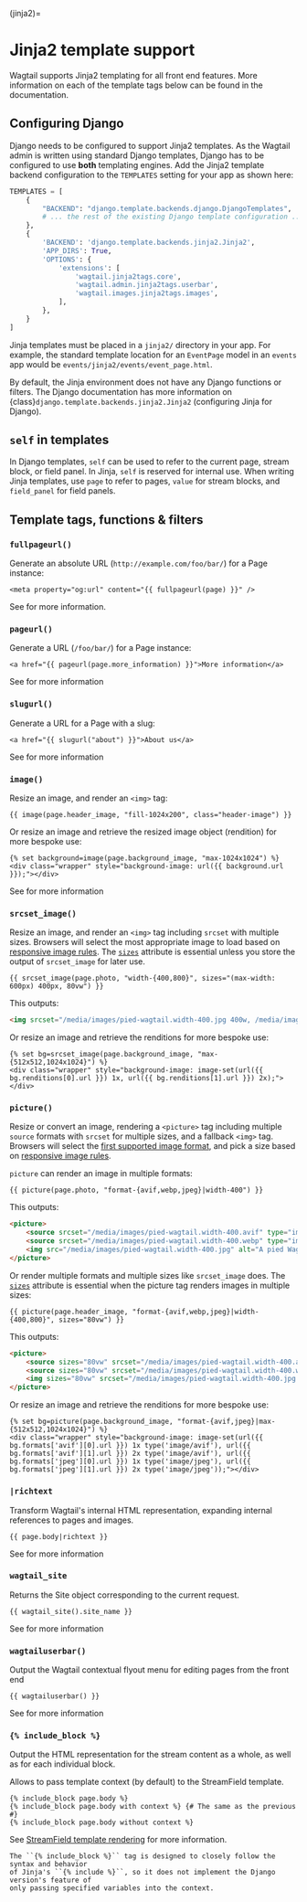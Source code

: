 (jinja2)=

# Jinja2 template support

Wagtail supports Jinja2 templating for all front end features. More information on each of the template tags below can be found in the [](writing_templates) documentation.

## Configuring Django

Django needs to be configured to support Jinja2 templates. As the Wagtail admin is written using standard Django templates, Django has to be configured to use **both** templating engines. Add the Jinja2 template backend configuration to the `TEMPLATES` setting for your app as shown here:

```python
TEMPLATES = [
    {
        "BACKEND": "django.template.backends.django.DjangoTemplates",
        # ... the rest of the existing Django template configuration ...
    },
    {
        'BACKEND': 'django.template.backends.jinja2.Jinja2',
        'APP_DIRS': True,
        'OPTIONS': {
            'extensions': [
                'wagtail.jinja2tags.core',
                'wagtail.admin.jinja2tags.userbar',
                'wagtail.images.jinja2tags.images',
            ],
        },
    }
]
```

Jinja templates must be placed in a `jinja2/` directory in your app. For example, the standard template location for an `EventPage` model in an `events` app would be `events/jinja2/events/event_page.html`.

By default, the Jinja environment does not have any Django functions or filters. The Django documentation has more information on {class}`django.template.backends.jinja2.Jinja2` (configuring Jinja for Django).

## `self` in templates

In Django templates, `self` can be used to refer to the current page, stream block, or field panel. In Jinja, `self` is reserved for internal use. When writing Jinja templates, use `page` to refer to pages, `value` for stream blocks, and `field_panel` for field panels.

## Template tags, functions & filters

### `fullpageurl()`

Generate an absolute URL (`http://example.com/foo/bar/`) for a Page instance:

```html+jinja
<meta property="og:url" content="{{ fullpageurl(page) }}" />
```

See [](fullpageurl_tag) for more information.

### `pageurl()`

Generate a URL (`/foo/bar/`) for a Page instance:

```html+jinja
<a href="{{ pageurl(page.more_information) }}">More information</a>
```

See [](pageurl_tag) for more information

### `slugurl()`

Generate a URL for a Page with a slug:

```html+jinja
<a href="{{ slugurl("about") }}">About us</a>
```

See [](slugurl_tag) for more information

### `image()`

Resize an image, and render an `<img>` tag:

```html+jinja
{{ image(page.header_image, "fill-1024x200", class="header-image") }}
```

Or resize an image and retrieve the resized image object (rendition) for more bespoke use:

```html+jinja
{% set background=image(page.background_image, "max-1024x1024") %}
<div class="wrapper" style="background-image: url({{ background.url }});"></div>
```

See [](image_tag) for more information

### `srcset_image()`

Resize an image, and render an `<img>` tag including `srcset` with multiple sizes.
Browsers will select the most appropriate image to load based on [responsive image rules](https://developer.mozilla.org/en-US/docs/Learn/HTML/Multimedia_and_embedding/Responsive_images).
The [`sizes`](https://developer.mozilla.org/en-US/docs/Web/HTML/Element/img#sizes) attribute is essential unless you store the output of `srcset_image` for later use.

```html+jinja
{{ srcset_image(page.photo, "width-{400,800}", sizes="(max-width: 600px) 400px, 80vw") }}
```

This outputs:

```html
<img srcset="/media/images/pied-wagtail.width-400.jpg 400w, /media/images/pied-wagtail.width-800.jpg 800w" src="/media/images/pied-wagtail.width-400.jpg" alt="A pied Wagtail" sizes="(max-width: 600px) 400px, 80vw" width="400" height="300">
```

Or resize an image and retrieve the renditions for more bespoke use:

```html+jinja
{% set bg=srcset_image(page.background_image, "max-{512x512,1024x1024}") %}
<div class="wrapper" style="background-image: image-set(url({{ bg.renditions[0].url }}) 1x, url({{ bg.renditions[1].url }}) 2x);"></div>
```

### `picture()`

Resize or convert an image, rendering a `<picture>` tag including multiple `source` formats with `srcset` for multiple sizes, and a fallback `<img>` tag.
Browsers will select the [first supported image format](https://web.dev/learn/design/picture-element/#image-formats), and pick a size based on [responsive image rules](https://developer.mozilla.org/en-US/docs/Learn/HTML/Multimedia_and_embedding/Responsive_images).

`picture` can render an image in multiple formats:

```html+jinja
{{ picture(page.photo, "format-{avif,webp,jpeg}|width-400") }}
```

This outputs:

```html
<picture>
    <source srcset="/media/images/pied-wagtail.width-400.avif" type="image/avif">
    <source srcset="/media/images/pied-wagtail.width-400.webp" type="image/webp">
    <img src="/media/images/pied-wagtail.width-400.jpg" alt="A pied Wagtail" width="400" height="300">
</picture>
```

Or render multiple formats and multiple sizes like `srcset_image` does. The [`sizes`](https://developer.mozilla.org/en-US/docs/Web/HTML/Element/img#sizes) attribute is essential when the picture tag renders images in multiple sizes:

```html+jinja
{{ picture(page.header_image, "format-{avif,webp,jpeg}|width-{400,800}", sizes="80vw") }}
```

This outputs:

```html
<picture>
    <source sizes="80vw" srcset="/media/images/pied-wagtail.width-400.avif 400w, /media/images/pied-wagtail.width-800.avif 800w" type="image/avif">
    <source sizes="80vw" srcset="/media/images/pied-wagtail.width-400.webp 400w, /media/images/pied-wagtail.width-800.webp 800w" type="image/webp">
    <img sizes="80vw" srcset="/media/images/pied-wagtail.width-400.jpg 400w, /media/images/pied-wagtail.width-800.jpg 800w" src="/media/images/pied-wagtail.width-400.jpg" alt="A pied Wagtail" width="400" height="300">
</picture>
```

Or resize an image and retrieve the renditions for more bespoke use:

```html+jinja
{% set bg=picture(page.background_image, "format-{avif,jpeg}|max-{512x512,1024x1024}") %}
<div class="wrapper" style="background-image: image-set(url({{ bg.formats['avif'][0].url }}) 1x type('image/avif'), url({{ bg.formats['avif'][1].url }}) 2x type('image/avif'), url({{ bg.formats['jpeg'][0].url }}) 1x type('image/jpeg'), url({{ bg.formats['jpeg'][1].url }}) 2x type('image/jpeg'));"></div>
```

### `|richtext`

Transform Wagtail's internal HTML representation, expanding internal references to pages and images.

```html+jinja
{{ page.body|richtext }}
```

See [](rich_text_filter) for more information

### `wagtail_site`

Returns the Site object corresponding to the current request.

```html+jinja
{{ wagtail_site().site_name }}
```

See [](wagtail_site_tag) for more information

### `wagtailuserbar()`

Output the Wagtail contextual flyout menu for editing pages from the front end

```html+jinja
{{ wagtailuserbar() }}
```

See [](wagtailuserbar_tag) for more information

### `{% include_block %}`

Output the HTML representation for the stream content as a whole, as well as for each individual block.

Allows to pass template context (by default) to the StreamField template.

```html+jinja
{% include_block page.body %}
{% include_block page.body with context %} {# The same as the previous #}
{% include_block page.body without context %}
```

See [StreamField template rendering](streamfield_template_rendering) for more information.

```{note}
The ``{% include_block %}`` tag is designed to closely follow the syntax and behavior
of Jinja's ``{% include %}``, so it does not implement the Django version's feature of
only passing specified variables into the context.
```
